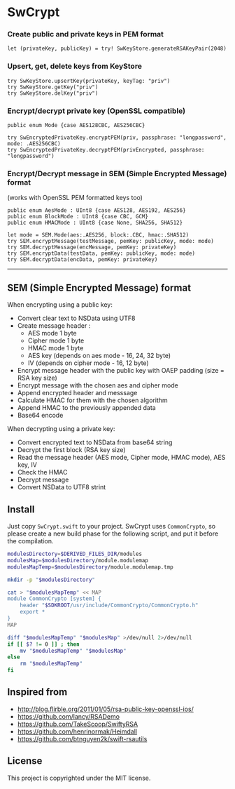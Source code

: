 SwCrypt
=========

### Create public and private keys in PEM format
```
let (privateKey, publicKey) = try! SwKeyStore.generateRSAKeyPair(2048)
```
### Upsert, get, delete keys from KeyStore
```
try SwKeyStore.upsertKey(privateKey, keyTag: "priv")
try SwKeyStore.getKey("priv")
try SwKeyStore.delKey("priv")
```
### Encrypt/decrypt private key (OpenSSL compatible)
```
public enum Mode {case AES128CBC, AES256CBC}

try SwEncryptedPrivateKey.encryptPEM(priv, passphrase: "longpassword", mode: .AES256CBC)
try SwEncryptedPrivateKey.decryptPEM(privEncrypted, passphrase: "longpassword")
```

### Encrypt/Decrypt message in SEM (Simple Encrypted Message) format
(works with OpenSSL PEM formatted keys too)
```
public enum AesMode : UInt8 {case AES128, AES192, AES256}
public enum BlockMode : UInt8 {case CBC, GCM}
public enum HMACMode : UInt8 {case None, SHA256, SHA512}

let mode = SEM.Mode(aes:.AES256, block:.CBC, hmac:.SHA512)
try SEM.encryptMessage(testMessage, pemKey: publicKey, mode: mode)
try SEM.decryptMessage(encMessage, pemKey: privateKey)
try SEM.encryptData(testData, pemKey: publicKey, mode: mode)
try SEM.decryptData(encData, pemKey: privateKey)
```

-----

SEM (Simple Encrypted Message) format
-------------------------------------

When encrypting using a public key:

- Convert clear text to NSData using UTF8
- Create message header :
  - AES mode 1 byte
  - Cipher mode 1 byte
  - HMAC mode 1 byte
  - AES key (depends on aes mode - 16, 24, 32 byte)
  - IV (depends on cipher mode - 16, 12 byte)
- Encrypt message header with the public key with OAEP padding (size = RSA key size)
- Encrypt message with the chosen aes and cipher mode
- Append encrypted header and messsage
- Calculate HMAC for them with the chosen algorithm
- Append HMAC to the previously appended data
- Base64 encode

When decrypting using a private key:

- Convert encrypted text to NSData from base64 string
- Decrypt the first block (RSA key size)
- Read the message header (AES mode, Cipher mode, HMAC mode), AES key, IV
- Check the HMAC
- Decrypt message
- Convert NSData to UTF8 strint

Install
-------
Just copy `SwCrypt.swift` to your project.
SwCrypt uses `CommonCrypto`, so please create a new build phase for the following script, and put it before the compilation.

```bash
modulesDirectory=$DERIVED_FILES_DIR/modules
modulesMap=$modulesDirectory/module.modulemap
modulesMapTemp=$modulesDirectory/module.modulemap.tmp

mkdir -p "$modulesDirectory"

cat > "$modulesMapTemp" << MAP
module CommonCrypto [system] {
    header "$SDKROOT/usr/include/CommonCrypto/CommonCrypto.h"
    export *
}
MAP

diff "$modulesMapTemp" "$modulesMap" >/dev/null 2>/dev/null
if [[ $? != 0 ]] ; then
    mv "$modulesMapTemp" "$modulesMap"
else
    rm "$modulesMapTemp"
fi
```

Inspired from
-------------

 - <http://blog.flirble.org/2011/01/05/rsa-public-key-openssl-ios/>
 - <https://github.com/lancy/RSADemo>
 - <https://github.com/TakeScoop/SwiftyRSA>
 - <https://github.com/henrinormak/Heimdall>
 - <https://github.com/btnguyen2k/swift-rsautils>

License
-------

This project is copyrighted under the MIT license.
